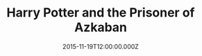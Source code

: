 ---
title: "Harry Potter and the Prisoner of Azkaban"
year: 2004
date: 2015-11-19T12:00:00.000Z
permalink: /almanac/movies/2015-11-19-harry-potter-and-the-prisoner-of-azkaban/index.html
rating: 3
tmdbid: 673
---